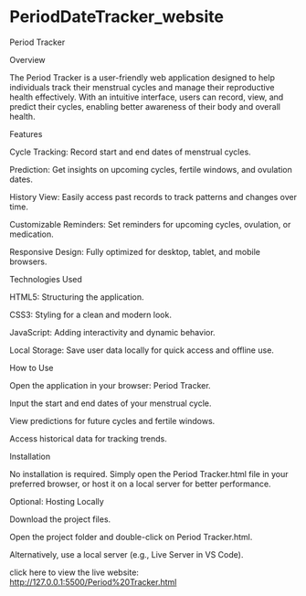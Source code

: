 # PeriodDateTracker_website
Period Tracker

Overview

The Period Tracker is a user-friendly web application designed to help individuals track their menstrual cycles and manage their reproductive health effectively. With an intuitive interface, users can record, view, and predict their cycles, enabling better awareness of their body and overall health.

Features


Cycle Tracking: Record start and end dates of menstrual cycles.

Prediction: Get insights on upcoming cycles, fertile windows, and ovulation dates.

History View: Easily access past records to track patterns and changes over time.

Customizable Reminders: Set reminders for upcoming cycles, ovulation, or medication.

Responsive Design: Fully optimized for desktop, tablet, and mobile browsers.



Technologies Used

HTML5: Structuring the application.

CSS3: Styling for a clean and modern look.

JavaScript: Adding interactivity and dynamic behavior.

Local Storage: Save user data locally for quick access and offline use.

How to Use

Open the application in your browser: Period Tracker.

Input the start and end dates of your menstrual cycle.

View predictions for future cycles and fertile windows.

Access historical data for tracking trends.

Installation

No installation is required. Simply open the Period Tracker.html file in your preferred browser, or host it on a local server for better performance.

Optional: Hosting Locally

Download the project files.

Open the project folder and double-click on Period Tracker.html.

Alternatively, use a local server (e.g., Live Server in VS Code).

click here to view the live website: http://127.0.0.1:5500/Period%20Tracker.html
